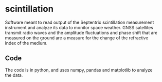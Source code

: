 # scintillation

Software meant to read output of the Septentrio scintillation measurement instrument
and analyze its data to monitor space weather. GNSS satellites transmit radio waves
and the amplitude fluctuations and phase shift that are measured on the ground are a
measure for the change of the refractive index of the medium.

## Code
The code is in python, and uses numpy, pandas and matplotlib to analyze the data.
